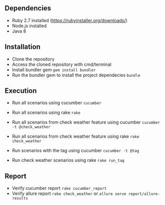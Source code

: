 ## Dependencies 

* Ruby 2.7 installed (https://rubyinstaller.org/downloads/)
* Node.js installed
* Java 8

## Installation

* Clone the repository
* Access the cloned repository with cmd/terminal
* Install bundler gem ```gem install bundler```
* Run the bundler gem to install the project dependecies ```bundle```

## Execution

* Run all scenarios using cucumber ```cucumber```
* Run all scenarios using rake ```rake```

* Run all scenarios from check weather feature using cucumber ```cucumber -t @check_weather```
* Run all scenarios from check weather feature using rake ```rake check_weather```

* Run scenarios with the tag using cucumber ```cucumber -t @tag```
* Run check weather scenarios using rake ```rake run_tag```

## Report

* Verify cucumber report ```rake cucumber_report```
* Verify allure report ```rake check_weather``` or ```allure serve report/allure-results```


